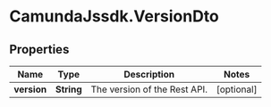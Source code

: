 # CamundaJssdk.VersionDto

## Properties

Name | Type | Description | Notes
------------ | ------------- | ------------- | -------------
**version** | **String** | The version of the Rest API. | [optional] 


